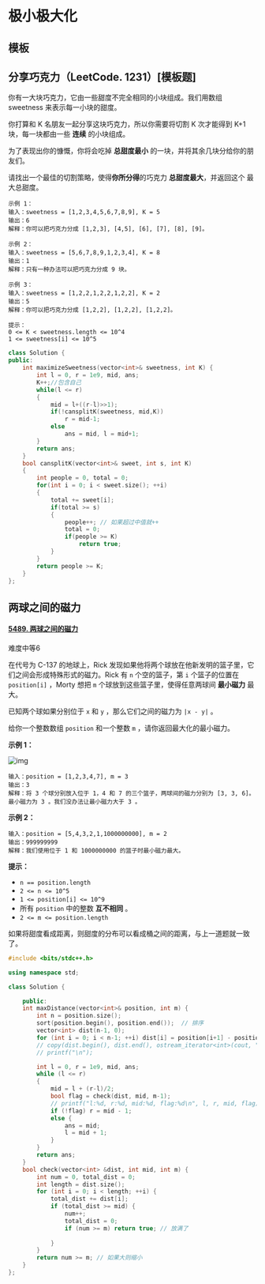 # 极小极大化

## 模板







## 分享巧克力（LeetCode. 1231）[模板题]

你有一大块巧克力，它由一些甜度不完全相同的小块组成。我们用数组 sweetness 来表示每一小块的甜度。

你打算和 K 名朋友一起分享这块巧克力，所以你需要将切割 K 次才能得到 K+1 块，每一块都由一些 **连续** 的小块组成。

为了表现出你的慷慨，你将会吃掉 **总甜度最小** 的一块，并将其余几块分给你的朋友们。

请找出一个最佳的切割策略，使得**你所分得**的巧克力 **总甜度最大**，并返回这个 最大总甜度。



```
示例 1：
输入：sweetness = [1,2,3,4,5,6,7,8,9], K = 5
输出：6
解释：你可以把巧克力分成 [1,2,3], [4,5], [6], [7], [8], [9]。

示例 2：
输入：sweetness = [5,6,7,8,9,1,2,3,4], K = 8
输出：1
解释：只有一种办法可以把巧克力分成 9 块。

示例 3：
输入：sweetness = [1,2,2,1,2,2,1,2,2], K = 2
输出：5
解释：你可以把巧克力分成 [1,2,2], [1,2,2], [1,2,2]。
 
提示：
0 <= K < sweetness.length <= 10^4
1 <= sweetness[i] <= 10^5
```

```c++
class Solution {
public:
    int maximizeSweetness(vector<int>& sweetness, int K) {
    	int l = 0, r = 1e9, mid, ans;
        K++;//包含自己
    	while(l <= r)
    	{
    		mid = l+((r-l)>>1);
    		if(!cansplitK(sweetness, mid,K))
    			r = mid-1;
    		else
    			ans = mid, l = mid+1;
    	}
    	return ans;
    }
    bool cansplitK(vector<int>& sweet, int s, int K)
    {
    	int people = 0, total = 0;
    	for(int i = 0; i < sweet.size(); ++i)
    	{
    		total += sweet[i];
    		if(total >= s)
    		{
    			people++; // 如果超过中值就++
    			total = 0;
    			if(people >= K)
    				return true;
    		}
    	}
    	return people >= K;
    }
};
```





## 两球之间的磁力

#### [5489. 两球之间的磁力](https://leetcode-cn.com/problems/magnetic-force-between-two-balls/)

难度中等6

在代号为 C-137 的地球上，Rick 发现如果他将两个球放在他新发明的篮子里，它们之间会形成特殊形式的磁力。Rick 有 `n` 个空的篮子，第 `i` 个篮子的位置在 `position[i]` ，Morty 想把 `m` 个球放到这些篮子里，使得任意两球间 **最小磁力** 最大。

已知两个球如果分别位于 `x` 和 `y` ，那么它们之间的磁力为 `|x - y|` 。

给你一个整数数组 `position` 和一个整数 `m` ，请你返回最大化的最小磁力。

 

**示例 1：**

![img](https://assets.leetcode-cn.com/aliyun-lc-upload/uploads/2020/08/16/q3v1.jpg)

```
输入：position = [1,2,3,4,7], m = 3
输出：3
解释：将 3 个球分别放入位于 1，4 和 7 的三个篮子，两球间的磁力分别为 [3, 3, 6]。最小磁力为 3 。我们没办法让最小磁力大于 3 。
```

**示例 2：**

```
输入：position = [5,4,3,2,1,1000000000], m = 2
输出：999999999
解释：我们使用位于 1 和 1000000000 的篮子时最小磁力最大。
```

 

**提示：**

- `n == position.length`
- `2 <= n <= 10^5`
- `1 <= position[i] <= 10^9`
- 所有 `position` 中的整数 **互不相同** 。
- `2 <= m <= position.length`



如果将甜度看成距离，则甜度的分布可以看成桶之间的距离，与上一道题就一致了。



```c++
#include <bits/stdc++.h>

using namespace std;

class Solution {

    public:
    int maxDistance(vector<int>& position, int m) {
        int n = position.size();
        sort(position.begin(), position.end());  // 排序
        vector<int> dist(n-1, 0);
        for (int i = 0; i < n-1; ++i) dist[i] = position[i+1] - position[i];
        // copy(dist.begin(), dist.end(), ostream_iterator<int>(cout, " "));
        // printf("\n");

        int l = 0, r = 1e9, mid, ans;
        while (l <= r)
        {
            mid = l + (r-l)/2;
            bool flag = check(dist, mid, m-1);
            // printf("l:%d, r:%d, mid:%d, flag:%d\n", l, r, mid, flag);
            if (!flag) r = mid - 1;
            else {
                ans = mid;
                l = mid + 1;
            }
        }
        return ans;      
    }
    bool check(vector<int> &dist, int mid, int m) {
        int num = 0, total_dist = 0;
        int length = dist.size();
        for (int i = 0; i < length; ++i) {
            total_dist += dist[i];
            if (total_dist >= mid) {
                num++;
                total_dist = 0;
                if (num >= m) return true; // 放满了
    
            }
        }
        return num >= m; // 如果大则缩小
    }
};
```


